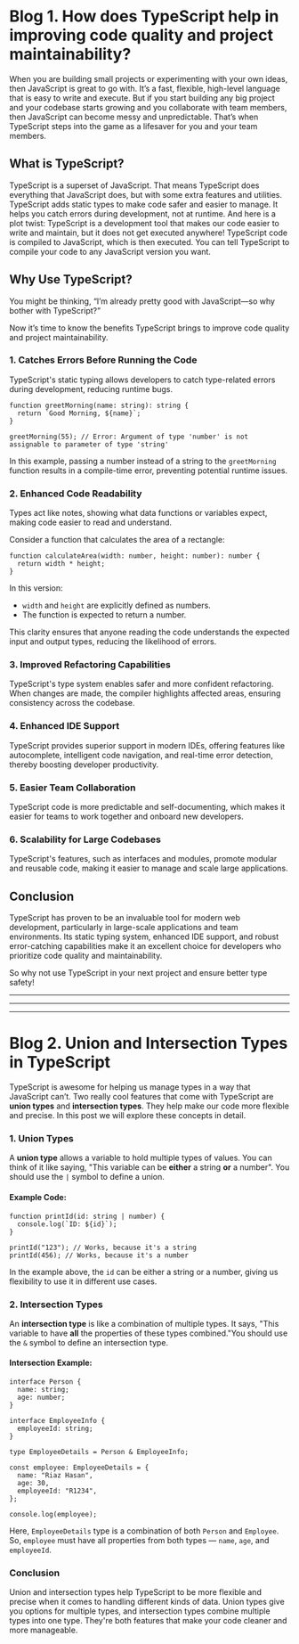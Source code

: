 # Blog 1. How does TypeScript help in improving code quality and project maintainability?

When you are building small projects or experimenting with your own ideas, then JavaScript is great to go with. It’s a fast, flexible, high-level language that is easy to write and execute. But if you start building any big project and your codebase starts growing and you collaborate with team members, then JavaScript can become messy and unpredictable. That’s when TypeScript steps into the game as a lifesaver for you and your team members.

## What is TypeScript?

TypeScript is a superset of JavaScript. That means TypeScript does everything that JavaScript does, but with some extra features and utilities. TypeScript adds static types to make code safer and easier to manage. It helps you catch errors during development, not at runtime. And here is a plot twist: TypeScript is a development tool that makes our code easier to write and maintain, but it does not get executed anywhere! TypeScript code is compiled to JavaScript, which is then executed. You can tell TypeScript to compile your code to any JavaScript version you want.

## Why Use TypeScript?

You might be thinking, “I’m already pretty good with JavaScript—so why bother with TypeScript?”

Now it’s time to know the benefits TypeScript brings to improve code quality and project maintainability.

### 1. Catches Errors Before Running the Code

TypeScript's static typing allows developers to catch type-related errors during development, reducing runtime bugs.

```tsx
function greetMorning(name: string): string {
  return `Good Morning, ${name}`;
}

greetMorning(55); // Error: Argument of type 'number' is not assignable to parameter of type 'string'
```

In this example, passing a number instead of a string to the `greetMorning` function results in a compile-time error, preventing potential runtime issues.

### 2. Enhanced Code Readability

Types act like notes, showing what data functions or variables expect, making code easier to read and understand.

Consider a function that calculates the area of a rectangle:

```tsx
function calculateArea(width: number, height: number): number {
  return width * height;
}
```

In this version:

- `width` and `height` are explicitly defined as numbers.
- The function is expected to return a number.

This clarity ensures that anyone reading the code understands the expected input and output types, reducing the likelihood of errors.

### 3. Improved Refactoring Capabilities

TypeScript's type system enables safer and more confident refactoring. When changes are made, the compiler highlights affected areas, ensuring consistency across the codebase.

### 4. Enhanced IDE Support

TypeScript provides superior support in modern IDEs, offering features like autocomplete, intelligent code navigation, and real-time error detection, thereby boosting developer productivity.

### 5. Easier Team Collaboration

TypeScript code is more predictable and self-documenting, which makes it easier for teams to work together and onboard new developers.

### 6. Scalability for Large Codebases

TypeScript's features, such as interfaces and modules, promote modular and reusable code, making it easier to manage and scale large applications.

## Conclusion

TypeScript has proven to be an invaluable tool for modern web development, particularly in large-scale applications and team environments. Its static typing system, enhanced IDE support, and robust error-catching capabilities make it an excellent choice for developers who prioritize code quality and maintainability.

So why not use TypeScript in your next project and ensure better type safety!

---

<!-- Divider for separating blog posts -->
<hr />
<hr />

# Blog 2. Union and Intersection Types in TypeScript

TypeScript is awesome for helping us manage types in a way that JavaScript can’t. Two really cool features that come with TypeScript are **union types** and **intersection types**. They help make our code more flexible and precise. In this post we will explore these concepts in detail.

### 1. Union Types

A **union type** allows a variable to hold multiple types of values. You can think of it like saying, "This variable can be **either** a string **or** a number". You should use the `|` symbol to define a union.

#### Example Code:

```tsx
function printId(id: string | number) {
  console.log(`ID: ${id}`);
}

printId("123"); // Works, because it's a string
printId(456); // Works, because it's a number
```

In the example above, the `id` can be either a string or a number, giving us flexibility to use it in different use cases.

### 2. Intersection Types

An **intersection type** is like a combination of multiple types. It says, "This variable to have **all** the properties of these types combined."You should use the `&` symbol to define an intersection type.

#### Intersection Example:

```tsx
interface Person {
  name: string;
  age: number;
}

interface EmployeeInfo {
  employeeId: string;
}

type EmployeeDetails = Person & EmployeeInfo;

const employee: EmployeeDetails = {
  name: "Riaz Hasan",
  age: 30,
  employeeId: "R1234",
};

console.log(employee);
```

Here, `EmployeeDetails` type is a combination of both `Person` and `Employee`. So, `employee` must have all properties from both types — `name`, `age`, and `employeeId`.

### Conclusion

Union and intersection types help TypeScript to be more flexible and precise when it comes to handling different kinds of data. Union types give you options for multiple types, and intersection types combine multiple types into one type. They're both features that make your code cleaner and more manageable.